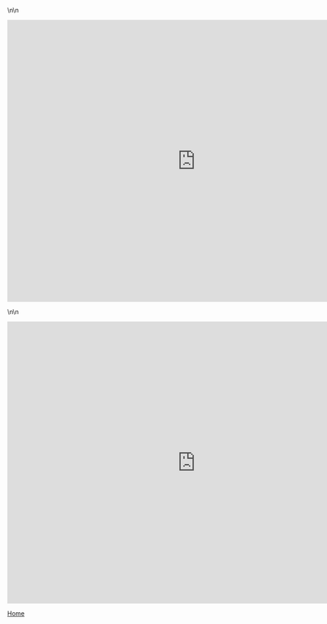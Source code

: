 <div class="flourish-embed flourish-chart" data-src="visualisation/5283457"><script src="https://public.flourish.studio/resources/embed.js"></script></div>


\n\n

<iframe src="https://data.oecd.org/chart/6gJd" width="860" height="645" style="border: 0" mozallowfullscreen="true" webkitallowfullscreen="true" allowfullscreen="true">OECD Chart: General government debt, Total, % of GDP, Annual, 2019</iframe>


\n\n


<iframe src="https://data.oecd.org/chart/6gJi" width="860" height="645" style="border: 0" mozallowfullscreen="true" webkitallowfullscreen="true" allowfullscreen="true"><a href="https://data.oecd.org/chart/6gJi" target="_blank">OECD Chart: General government debt, Total, % of GDP, Annual, 1995 – 2019</a></iframe>





<a href="https://rakshandar.github.io/rrajput-portfolio/" title="Home">Home</a>
